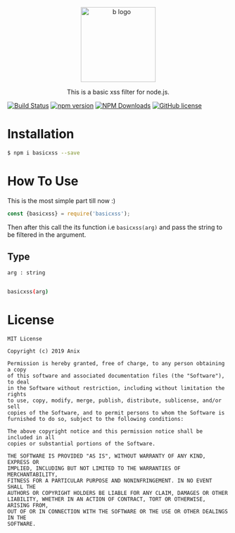 <p align="center">

  <img alt="b logo" src="https://imgur.com/nqnrVNf.png" width="170px" />

</p>

<p align="center">
  This is a basic xss filter for node.js.
</p>



[![Build Status](https://travis-ci.org/anikethsaha/basicxssfilter.svg?branch=master)](https://travis-ci.org/anikethsaha/basicxssfilter)
[![npm version](https://badge.fury.io/js/basicxss.svg)](https://badge.fury.io/js/basicxss)
[![NPM Downloads](https://img.shields.io/npm/dm/basicxss.svg?style=flat)](https://www.npmjs.com/package/basicxss)
[![GitHub license](https://img.shields.io/github/license/anikethsaha/basicxssfilter.svg)](https://github.com/anikethsaha/basicxssfilter)
&nbsp;
# Installation

```bash
$ npm i basicxss --save
```

# How To Use
This is the most simple part till now :)
```typescript
const {basicxss} = require('basicxss');
```

Then after this call the its function i.e `basicxss(arg)` and pass the string to be filtered in the argument.

## Type
```bash
arg : string


basicxss(arg)
```




# License
```
MIT License

Copyright (c) 2019 Anix

Permission is hereby granted, free of charge, to any person obtaining a copy
of this software and associated documentation files (the "Software"), to deal
in the Software without restriction, including without limitation the rights
to use, copy, modify, merge, publish, distribute, sublicense, and/or sell
copies of the Software, and to permit persons to whom the Software is
furnished to do so, subject to the following conditions:

The above copyright notice and this permission notice shall be included in all
copies or substantial portions of the Software.

THE SOFTWARE IS PROVIDED "AS IS", WITHOUT WARRANTY OF ANY KIND, EXPRESS OR
IMPLIED, INCLUDING BUT NOT LIMITED TO THE WARRANTIES OF MERCHANTABILITY,
FITNESS FOR A PARTICULAR PURPOSE AND NONINFRINGEMENT. IN NO EVENT SHALL THE
AUTHORS OR COPYRIGHT HOLDERS BE LIABLE FOR ANY CLAIM, DAMAGES OR OTHER
LIABILITY, WHETHER IN AN ACTION OF CONTRACT, TORT OR OTHERWISE, ARISING FROM,
OUT OF OR IN CONNECTION WITH THE SOFTWARE OR THE USE OR OTHER DEALINGS IN THE
SOFTWARE.

```
